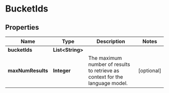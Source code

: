 

# BucketIds


## Properties

| Name | Type | Description | Notes |
|------------ | ------------- | ------------- | -------------|
|**bucketIds** | **List&lt;String&gt;** |  |  |
|**maxNumResults** | **Integer** | The maximum number of results to retrieve as context for the language model. |  [optional] |



